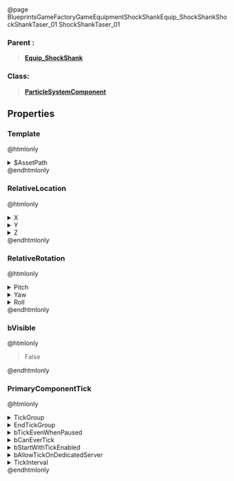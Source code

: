 @page BlueprintsGameFactoryGameEquipmentShockShankEquip_ShockShankShockShankTaser_01 ShockShankTaser_01
### Parent :
<b><a href="_blueprints_game_factory_game_equipment_shock_shank_equip__shock_shank.html"><blockquote>Equip_ShockShank</blockquote></a></b>
### Class:
<b><a href="_class_script_particle_system_component.html"><blockquote>ParticleSystemComponent</blockquote></a></b>
## Properties
### Template
@htmlonly
<details>
 <summary>$AssetPath</summary>
<b><a href="_blueprints_game_factory_game_equipment_shock_shank_particle_shock_shank_taser_01.html"><blockquote>ShockShankTaser_01</blockquote></a></b>
</details>
@endhtmlonly

### RelativeLocation
@htmlonly
<details>
 <summary>X</summary>
<blockquote>2.030698299407959</blockquote>
</details>
<details>
 <summary>Y</summary>
<blockquote>0.5073190927505493</blockquote>
</details>
<details>
 <summary>Z</summary>
<blockquote>23.24747085571289</blockquote>
</details>
@endhtmlonly

### RelativeRotation
@htmlonly
<details>
 <summary>Pitch</summary>
<blockquote>0</blockquote>
</details>
<details>
 <summary>Yaw</summary>
<blockquote>-90.00015258789062</blockquote>
</details>
<details>
 <summary>Roll</summary>
<blockquote>1.900801432481617e-20</blockquote>
</details>
@endhtmlonly

### bVisible
@htmlonly
<blockquote>False</blockquote>
@endhtmlonly

### PrimaryComponentTick
@htmlonly
<details>
 <summary>TickGroup</summary>
<blockquote>2</blockquote>
</details>
<details>
 <summary>EndTickGroup</summary>
<blockquote>0</blockquote>
</details>
<details>
 <summary>bTickEvenWhenPaused</summary>
<blockquote>False</blockquote>
</details>
<details>
 <summary>bCanEverTick</summary>
<blockquote>True</blockquote>
</details>
<details>
 <summary>bStartWithTickEnabled</summary>
<blockquote>False</blockquote>
</details>
<details>
 <summary>bAllowTickOnDedicatedServer</summary>
<blockquote>False</blockquote>
</details>
<details>
 <summary>TickInterval</summary>
<blockquote>0</blockquote>
</details>
@endhtmlonly

